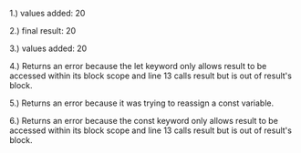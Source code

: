 1.) values added: 20

2.) final result: 20

3.) values added: 20

4.) Returns an error because the let keyword only allows result to be accessed within its block scope and line 13 calls result but is out of result's block.

5.) Returns an error because it was trying to reassign a const variable.

6.) Returns an error because the const keyword only allows result to be accessed within its block scope and line 13 calls result but is out of result's block.

